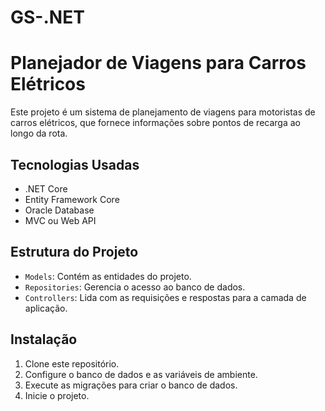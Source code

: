 # GS-.NET
# Planejador de Viagens para Carros Elétricos

Este projeto é um sistema de planejamento de viagens para motoristas de carros elétricos, que fornece informações sobre pontos de recarga ao longo da rota. 

## Tecnologias Usadas
- .NET Core
- Entity Framework Core
- Oracle Database
- MVC ou Web API

## Estrutura do Projeto
- `Models`: Contém as entidades do projeto.
- `Repositories`: Gerencia o acesso ao banco de dados.
- `Controllers`: Lida com as requisições e respostas para a camada de aplicação.

## Instalação
1. Clone este repositório.
2. Configure o banco de dados e as variáveis de ambiente.
3. Execute as migrações para criar o banco de dados.
4. Inicie o projeto.
